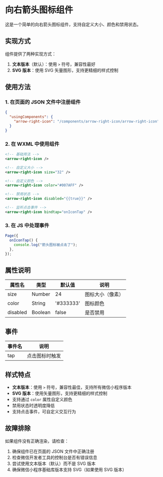 # 向右箭头图标组件

这是一个简单的向右箭头图标组件，支持自定义大小、颜色和禁用状态。

## 实现方式

组件提供了两种实现方式：

1. **文本版本**（默认）：使用 `>` 符号，兼容性最好
2. **SVG 版本**：使用 SVG 矢量图形，支持更精细的样式控制

## 使用方法

### 1. 在页面的 JSON 文件中注册组件

```json
{
  "usingComponents": {
    "arrow-right-icon": "/components/arrow-right-icon/arrow-right-icon"
  }
}
```

### 2. 在 WXML 中使用组件

```xml
<!-- 基础用法 -->
<arrow-right-icon />

<!-- 自定义大小 -->
<arrow-right-icon size="32" />

<!-- 自定义颜色 -->
<arrow-right-icon color="#007AFF" />

<!-- 禁用状态 -->
<arrow-right-icon disabled="{{true}}" />

<!-- 监听点击事件 -->
<arrow-right-icon bindtap="onIconTap" />
```

### 3. 在 JS 中处理事件

```javascript
Page({
  onIconTap() {
    console.log("箭头图标被点击了");
  },
});
```

## 属性说明

| 属性名   | 类型    | 默认值    | 说明             |
| -------- | ------- | --------- | ---------------- |
| size     | Number  | 24        | 图标大小（像素） |
| color    | String  | '#333333' | 图标颜色         |
| disabled | Boolean | false     | 是否禁用         |

## 事件

| 事件名 | 说明           |
| ------ | -------------- |
| tap    | 点击图标时触发 |

## 样式特点

- **文本版本**：使用 `>` 符号，兼容性最佳，支持所有微信小程序版本
- **SVG 版本**：使用矢量图形，支持更精细的样式控制
- 支持通过 `color` 属性自定义颜色
- 禁用状态时透明度降低
- 支持点击事件，可自定义交互行为

## 故障排除

如果组件没有正确渲染，请检查：

1. 确保组件已在页面的 JSON 文件中正确注册
2. 检查微信开发者工具的控制台是否有错误信息
3. 尝试使用文本版本（默认）而不是 SVG 版本
4. 确保微信小程序基础库版本支持 SVG（如果使用 SVG 版本）
